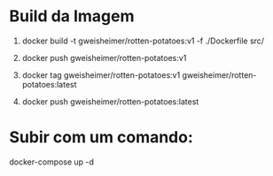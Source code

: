 # Build da Imagem
1) docker build -t gweisheimer/rotten-potatoes:v1 -f ./Dockerfile src/

2) docker push gweisheimer/rotten-potatoes:v1

3) docker tag gweisheimer/rotten-potatoes:v1 gweisheimer/rotten-potatoes:latest

4) docker push gweisheimer/rotten-potatoes:latest

# Subir com um comando:

docker-compose up -d